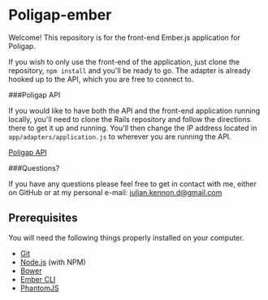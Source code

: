 # Poligap-ember

Welcome! This repository is for the front-end Ember.js application for Poligap.

If you wish to only use the front-end of the application, just clone the repository, `npm install`
and you'll be ready to go. The adapter is already hooked up to the API, which you are free to connect 
to.

###Poligap API

If you would like to have both the API and the front-end application running locally, you'll need to 
clone the Rails repository and follow the directions there to get it up and running. You'll then change 
the IP address located in `app/adapters/application.js` to wherever you are running the API.

[Poligap API](https://github.com/julianken/poligap)

###Questions?

If you have any questions please feel free to get in contact with me, either on 
GitHub or at my personal e-mail: julian.kennon.d@gmail.com

## Prerequisites

You will need the following things properly installed on your computer.

* [Git](http://git-scm.com/)
* [Node.js](http://nodejs.org/) (with NPM)
* [Bower](http://bower.io/)
* [Ember CLI](http://ember-cli.com/)
* [PhantomJS](http://phantomjs.org/)


